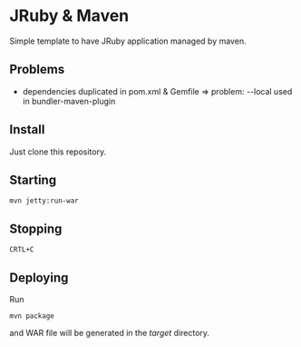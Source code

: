 # JRuby & Maven

Simple template to have JRuby application managed by maven.

## Problems

* dependencies duplicated in pom.xml & Gemfile => problem: --local used in bundler-maven-plugin

## Install

Just clone this repository.

## Starting

	mvn jetty:run-war

## Stopping

	CRTL+C

## Deploying

Run

	mvn package

and WAR file will be generated in the *target* directory.